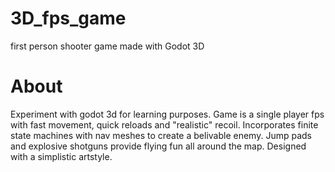 # 3D_fps_game
first person shooter game made with Godot 3D

# About

Experiment with godot 3d for learning purposes. Game is a single player fps with fast movement, quick reloads and "realistic" recoil. Incorporates finite state machines with nav meshes to create
a belivable enemy. Jump pads and explosive shotguns provide flying fun all around the map. Designed with a simplistic artstyle.
